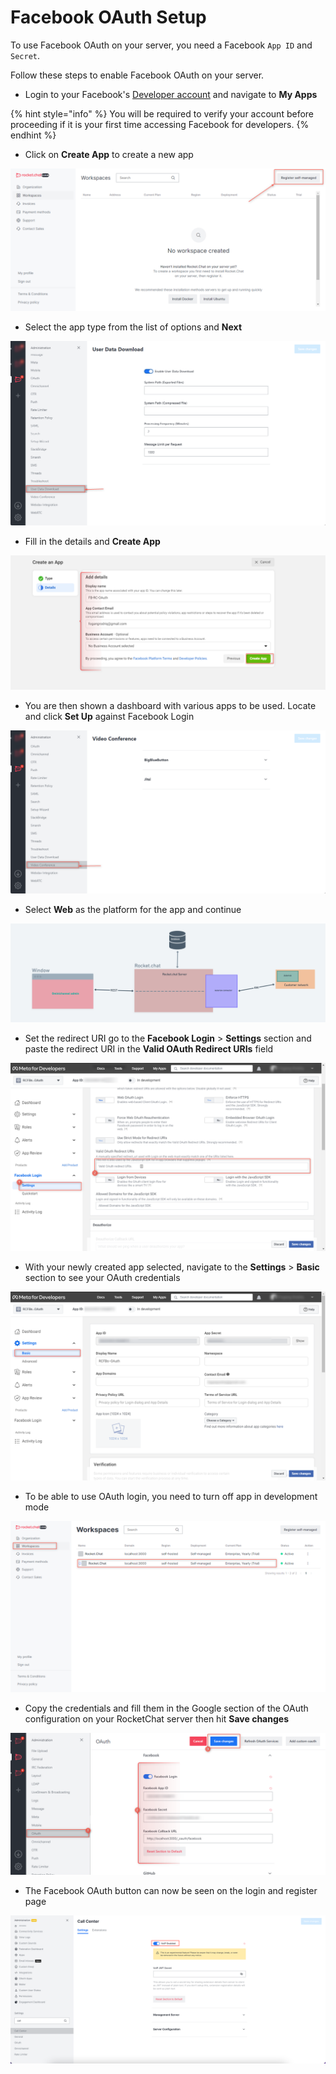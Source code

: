 # Facebook OAuth Setup

To use Facebook OAuth on your server, you need a Facebook `App ID` and `Secret`.&#x20;

Follow these steps to enable Facebook OAuth on your server.&#x20;

* Login to your Facebook's [Developer account](http://developers.facebook.com) and navigate to **My Apps**

{% hint style="info" %}
You will be required to verify your account before proceeding if it is your first time accessing Facebook for developers.
{% endhint %}

* Click on **Create App** to create a new app

![](<../../../../.gitbook/assets/image (687) (1).png>)

* Select the app type from the list of options and **Next**

![](<../../../../.gitbook/assets/image (691).png>)

* Fill in the details and **Create App**

![](<../../../../.gitbook/assets/image (684).png>)

* You are then shown a dashboard with various apps to be used. Locate and click **Set Up** against Facebook Login

![](<../../../../.gitbook/assets/image (640).png>)

* Select **Web** as the platform for the app and continue

![](<../../../../.gitbook/assets/image (644) (1).png>)

* Set the redirect URI go to the **Facebook Login** > **Settings** section and paste the redirect URI in the **Valid OAuth Redirect URIs** field

![](<../../../../.gitbook/assets/image (660).png>)

* With your newly created app selected, navigate to the **Settings** > **Basic** section to see your OAuth credentials

![](<../../../../.gitbook/assets/image (662) (1) (1).png>)

* To be able to use OAuth login, you need to turn off app in development mode&#x20;

![](<../../../../.gitbook/assets/image (664) (1).png>)

* Copy the credentials and fill them in the Google section of the OAuth configuration on your RocketChat server then hit **Save changes**

![](<../../../../.gitbook/assets/image (686) (1) (1).png>)

* The Facebook OAuth button can now be seen on the login and register page

![](<../../../../.gitbook/assets/image (666).png>)
